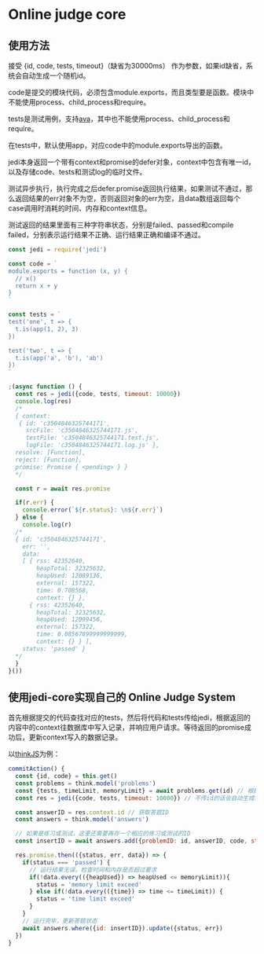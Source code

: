# Online judge core

## 使用方法

接受 {id, code, tests, timeout}（缺省为30000ms） 作为参数，如果id缺省，系统会自动生成一个随机id。

code是提交的模块代码，必须包含module.exports，而且类型要是函数。模块中不能使用process、child_process和require。

tests是测试用例，支持[ava](https://github.com/avajs/ava)，其中也不能使用process、child_process和require。

在tests中，默认使用app，对应code中的module.exports导出的函数。

jedi本身返回一个带有context和promise的defer对象，context中包含有唯一id，以及存储code、tests和测试log的临时文件。

测试异步执行，执行完成之后defer.promise返回执行结果，如果测试不通过，那么返回结果的err对象不为空，否则返回对象的err为空，且data数组返回每个case调用时消耗的时间、内存和context信息。

测试返回的结果里面有三种字符串状态，分别是failed、passed和compile failed，分别表示运行结果不正确、运行结果正确和编译不通过。

```js
const jedi = require('jedi')

const code = `
module.exports = function (x, y) {
  // x()
  return x + y
}
`

const tests = `
test('one', t => {
  t.is(app(1, 2), 3)
})

test('two', t => {
  t.is(app('a', 'b'), 'ab')
})
`

;(async function () {
  const res = jedi({code, tests, timeout: 10000})
  console.log(res)
  /*
  { context:
   { id: 'c3504846325744171',
     srcFile: 'c3504846325744171.js',
     testFile: 'c3504846325744171.test.js',
     logFile: 'c3504846325744171.log.js' },
  resolve: [Function],
  reject: [Function],
  promise: Promise { <pending> } }
  */

  const r = await res.promise

  if(r.err) {
    console.error(`${r.status}: \n${r.err}`)
  } else {
    console.log(r)
  /*
  { id: 'c3504846325744171',
    err: '',
    data:
    [ { rss: 42352640,
        heapTotal: 32325632,
        heapUsed: 12089136,
        external: 157322,
        time: 0.708568,
        context: {} },
      { rss: 42352640,
        heapTotal: 32325632,
        heapUsed: 12099456,
        external: 157322,
        time: 0.08567899999999999,
        context: {} } ],
    status: 'passed' }
  */
  }
}())
```

## 使用jedi-core实现自己的 Online Judge System

首先根据提交的代码查找对应的tests，然后将代码和tests传给jedi，根据返回的内容中的context往数据库中写入记录，并响应用户请求。等待返回的promise成功后，更新context写入的数据记录。

以[thinkJS](https://thinkjs.org/)为例：

```js
commitAction() {
  const {id, code} = this.get()
  const problems = think.model('problems')
  const {tests, timeLimit, memoryLimit} = await problems.get(id) // 根据id获取对应问题的 tests
  const res = jedi({code, tests, timeout: 10000}) // 不传id的话会自动生成答题ID，

  const answerID = res.context.id // 获取答题ID
  const answers = think.model('answers')

  // 如果是练习或测试，这里还需要再存一个相应的练习或测试的ID
  const insertID = await answers.add({problemID: id, answerID, code, status: 'pending', err: ''})

  res.promise.then(({status, err, data}) => {
    if(status === 'passed') {
      // 运行结果无误，检查时间和内存是否超过要求
      if(!data.every(({heapUsed}) => heapUsed <= memoryLimit)){
        status = 'memory limit exceed'
      } else if(!data.every(({time}) => time <= timeLimit)) {
        status = 'time limit exceed'
      }
    }
    // 运行完毕，更新答题状态
    await answers.where({id: insertID}).update({status, err})
  })
}
```
